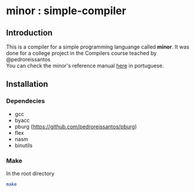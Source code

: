 # minor : simple-compiler

## Introduction
This is a compiler for a simple programming languange called **minor**. It was done for a college project in the Compilers course teached by @pedroreissantos  
You can check the minor's reference manual [here](./MANUAL.md) in portuguese.  
## Installation
### Dependecies
- gcc
- byacc
- pburg (https://github.com/pedroreissantos/pburg)
- flex 
- nasm
- binutils

### Make

In the root directory  
```bash
make
```
